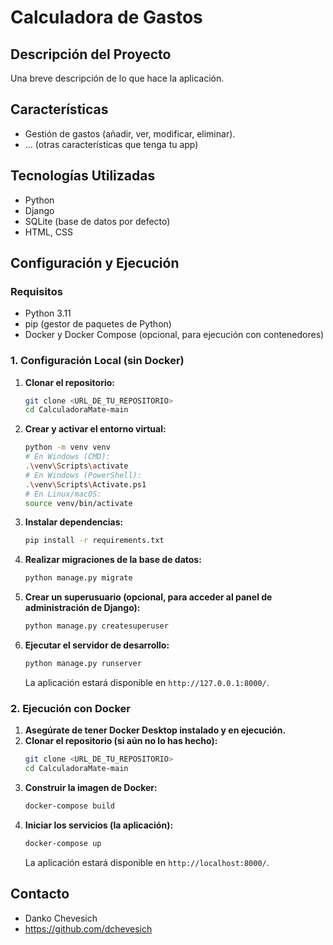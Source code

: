 # Calculadora de Gastos

## Descripción del Proyecto
Una breve descripción de lo que hace la aplicación.

## Características
- Gestión de gastos (añadir, ver, modificar, eliminar).
- ... (otras características que tenga tu app)

## Tecnologías Utilizadas
- Python
- Django
- SQLite (base de datos por defecto)
- HTML, CSS

## Configuración y Ejecución

### Requisitos
- Python 3.11
- pip (gestor de paquetes de Python)
- Docker y Docker Compose (opcional, para ejecución con contenedores)

### 1. Configuración Local (sin Docker)

1.  **Clonar el repositorio:**
    ```bash
    git clone <URL_DE_TU_REPOSITORIO>
    cd CalculadoraMate-main
    ```
2.  **Crear y activar el entorno virtual:**
    ```bash
    python -m venv venv
    # En Windows (CMD):
    .\venv\Scripts\activate
    # En Windows (PowerShell):
    .\venv\Scripts\Activate.ps1
    # En Linux/macOS:
    source venv/bin/activate
    ```
3.  **Instalar dependencias:**
    ```bash
    pip install -r requirements.txt
    ```
4.  **Realizar migraciones de la base de datos:**
    ```bash
    python manage.py migrate
    ```
5.  **Crear un superusuario (opcional, para acceder al panel de administración de Django):**
    ```bash
    python manage.py createsuperuser
    ```
6.  **Ejecutar el servidor de desarrollo:**
    ```bash
    python manage.py runserver
    ```
    La aplicación estará disponible en `http://127.0.0.1:8000/`.

### 2. Ejecución con Docker

1.  **Asegúrate de tener Docker Desktop instalado y en ejecución.**
2.  **Clonar el repositorio (si aún no lo has hecho):**
    ```bash
    git clone <URL_DE_TU_REPOSITORIO>
    cd CalculadoraMate-main
    ```
3.  **Construir la imagen de Docker:**
    ```bash
    docker-compose build
    ```
4.  **Iniciar los servicios (la aplicación):**
    ```bash
    docker-compose up
    ```
    La aplicación estará disponible en `http://localhost:8000/`.

## Contacto
- Danko Chevesich
- https://github.com/dchevesich
